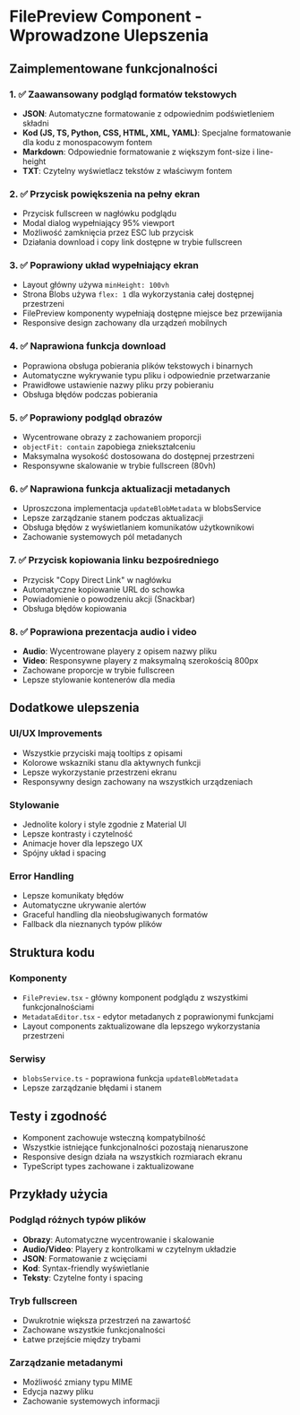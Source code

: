 # FilePreview Component - Wprowadzone Ulepszenia

## Zaimplementowane funkcjonalności

### 1. ✅ Zaawansowany podgląd formatów tekstowych
- **JSON**: Automatyczne formatowanie z odpowiednim podświetleniem składni
- **Kod (JS, TS, Python, CSS, HTML, XML, YAML)**: Specjalne formatowanie dla kodu z monospacowym fontem
- **Markdown**: Odpowiednie formatowanie z większym font-size i line-height
- **TXT**: Czytelny wyświetlacz tekstów z właściwym fontem

### 2. ✅ Przycisk powiększenia na pełny ekran
- Przycisk fullscreen w nagłówku podglądu
- Modal dialog wypełniający 95% viewport
- Możliwość zamknięcia przez ESC lub przycisk
- Działania download i copy link dostępne w trybie fullscreen

### 3. ✅ Poprawiony układ wypełniający ekran
- Layout główny używa `minHeight: 100vh` 
- Strona Blobs używa `flex: 1` dla wykorzystania całej dostępnej przestrzeni
- FilePreview komponenty wypełniają dostępne miejsce bez przewijania
- Responsive design zachowany dla urządzeń mobilnych

### 4. ✅ Naprawiona funkcja download
- Poprawiona obsługa pobierania plików tekstowych i binarnych
- Automatyczne wykrywanie typu pliku i odpowiednie przetwarzanie
- Prawidłowe ustawienie nazwy pliku przy pobieraniu
- Obsługa błędów podczas pobierania

### 5. ✅ Poprawiony podgląd obrazów
- Wycentrowane obrazy z zachowaniem proporcji
- `objectFit: contain` zapobiega zniekształceniu
- Maksymalna wysokość dostosowana do dostępnej przestrzeni
- Responsywne skalowanie w trybie fullscreen (80vh)

### 6. ✅ Naprawiona funkcja aktualizacji metadanych
- Uproszczona implementacja `updateBlobMetadata` w blobsService
- Lepsze zarządzanie stanem podczas aktualizacji
- Obsługa błędów z wyświetlaniem komunikatów użytkownikowi
- Zachowanie systemowych pól metadanych

### 7. ✅ Przycisk kopiowania linku bezpośredniego
- Przycisk "Copy Direct Link" w nagłówku
- Automatyczne kopiowanie URL do schowka
- Powiadomienie o powodzeniu akcji (Snackbar)
- Obsługa błędów kopiowania

### 8. ✅ Poprawiona prezentacja audio i video
- **Audio**: Wycentrowane playery z opisem nazwy pliku
- **Video**: Responsywne playery z maksymalną szerokością 800px
- Zachowane proporcje w trybie fullscreen
- Lepsze stylowanie kontenerów dla media

## Dodatkowe ulepszenia

### UI/UX Improvements
- Wszystkie przyciski mają tooltips z opisami
- Kolorowe wskazniki stanu dla aktywnych funkcji
- Lepsze wykorzystanie przestrzeni ekranu
- Responsywny design zachowany na wszystkich urządzeniach

### Stylowanie
- Jednolite kolory i style zgodnie z Material UI
- Lepsze kontrasty i czytelność
- Animacje hover dla lepszego UX
- Spójny układ i spacing

### Error Handling
- Lepsze komunikaty błędów
- Automatyczne ukrywanie alertów
- Graceful handling dla nieobsługiwanych formatów
- Fallback dla nieznanych typów plików

## Struktura kodu

### Komponenty
- `FilePreview.tsx` - główny komponent podglądu z wszystkimi funkcjonalnościami
- `MetadataEditor.tsx` - edytor metadanych z poprawionymi funkcjami
- Layout components zaktualizowane dla lepszego wykorzystania przestrzeni

### Serwisy
- `blobsService.ts` - poprawiona funkcja `updateBlobMetadata`
- Lepsze zarządzanie błędami i stanem

## Testy i zgodność
- Komponent zachowuje wsteczną kompatybilność
- Wszystkie istniejące funkcjonalności pozostają nienaruszone
- Responsive design działa na wszystkich rozmiarach ekranu
- TypeScript types zachowane i zaktualizowane

## Przykłady użycia

### Podgląd różnych typów plików
- **Obrazy**: Automatyczne wycentrowanie i skalowanie
- **Audio/Video**: Playery z kontrolkami w czytelnym układzie  
- **JSON**: Formatowanie z wcięciami
- **Kod**: Syntax-friendly wyświetlanie
- **Teksty**: Czytelne fonty i spacing

### Tryb fullscreen
- Dwukrotnie większa przestrzeń na zawartość
- Zachowane wszystkie funkcjonalności
- Łatwe przejście między trybami

### Zarządzanie metadanymi
- Możliwość zmiany typu MIME
- Edycja nazwy pliku
- Zachowanie systemowych informacji
